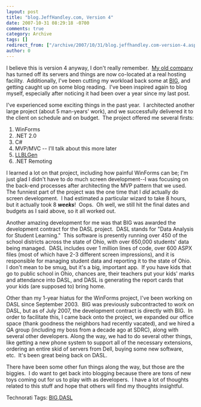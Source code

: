 ```yaml
---
layout: post
title: "blog.JeffHandley.com, Version 4"
date: 2007-10-31 08:29:18 -0700
comments: true
category: Archive
tags: []
redirect_from: ["/archive/2007/10/31/blog.jeffhandley.com-version-4.aspx"]
author: 0
---
```

<!-- more -->
<p>I believe this is version 4 anyway, I don't really remember.  <a href="http://WeDoWebStuff.com" target="_blank">My old company</a> has turned off its servers and things are now co-located at a real hosting facility.  Additionally, I've been cutting my workload back some at <a href="http://www.bigsolutions.com" target="_blank">BIG</a>, and getting caught up on some blog reading.  I've been inspired again to blog myself, especially after noticing it had been over a year since my last post.</p>  <p>I've experienced some exciting things in the past year.  I architected another large project (about 5 man-years' work), and we successfully delivered it to the client on schedule and on budget.  The project offered me several firsts:</p>  <ol>   <li>WinForms </li>    <li>.NET 2.0 </li>    <li>C# </li>    <li>MVP/MVC -- I'll talk about this more later </li>    <li><a href="http://www.llblgen.com" target="_blank">LLBLGen</a> </li>    <li>.NET Remoting </li> </ol>  <p>I learned a lot on that project, including how painful WinForms can be; I'm just glad I didn't have to do much screen development--I was focusing on the back-end processes after architecting the MVP pattern that we used.  The funniest part of the project was the one time that I <em>did</em> actually do screen development.  I had estimated a particular wizard to take 8 hours, but it actually took 8 <strong><em>weeks</em></strong>!  Oops.  Oh well, we still hit the final dates and budgets as I said above, so it all worked out.</p>  <p>Another amazing development for me was that BIG was awarded the development contract for the DASL project.  DASL stands for "Data Analysis for Student Learning."  This software is presently running over 450 of the school districts across the state of Ohio, with over 650,000 students' data being managed.  DASL includes over 1 million lines of code, over 600 ASPX files (most of which have 2-3 different screen impressions), and it is responsible for managing student data and reporting it to the state of Ohio.  I don't mean to be smug, but it's a big, important app.  If you have kids that go to public school in Ohio, chances are, their teachers put your kids' marks and attendance into DASL, and DASL is generating the report cards that your kids (are supposed to) bring home.</p>  <p>Other than my 1-year hiatus for the WinForms project, I've been working on DASL since September 2003.  BIG was previously subcontracted to work on DASL, but as of July 2007, the development contract is directly with BIG.  In order to facilitate this, I came back onto the project, we expanded our office space (thank goodness the neighbors had recently vacated), and we hired a QA group (including my boss from a decade ago at SDRC), along with several other developers. Along the way, we had to do several other things, like getting a new phone system to support all of the necessary extensions, ordering an entire skid of servers from Dell, buying some new software, etc.  It's been great being back on DASL.</p>  <p>There have been some other fun things along the way, but those are the biggies.  I do want to get back into blogging because there are tons of new toys coming out for us to play with as developers.  I have a lot of thoughts related to this stuff and hope that others will find my thoughts insightful.</p>  <div style="padding-bottom: 0px; margin: 0px; padding-left: 0px; padding-right: 0px; display: inline; float: none; padding-top: 0px" id="scid:0767317B-992E-4b12-91E0-4F059A8CECA8:5d658af1-aa07-4283-bee3-522540e5d39c" class="wlWriterEditableSmartContent">Technorati Tags: <a href="http://technorati.com/tags/BIG" rel="tag">BIG</a>,<a href="http://technorati.com/tags/DASL" rel="tag">DASL</a></div>

